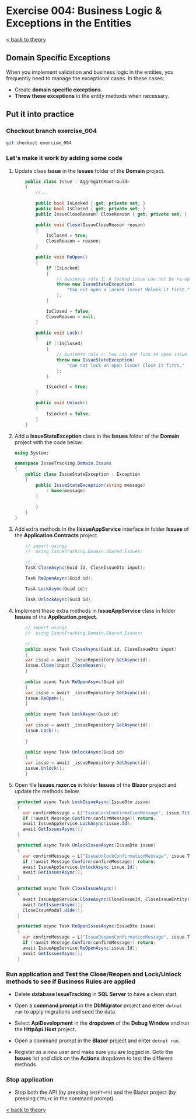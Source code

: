 # Exercise 004: Business Logic & Exceptions in the Entities

[< back to theory](../docs/part3/part3-Implementation-The-Building-Blocks.md#theory_exercise_004)

## Domain Specific Exceptions

When you implement validation and business logic in the entities, you frequently need to manage the exceptional cases. In these cases;

* Create **domain specific exceptions**.
* **Throw these exceptions** in the entity methods when necessary.

## Put it into practice

### Checkout branch exercise_004

```bash
git checkout exercise_004
```

### Let's make it work by adding some code

1. Update class **Issue** in the **Issues** folder of the **Domain** project.

    ```csharp
        public class Issue : AggregateRoot<Guid>
        {
            //...
            
            public bool IsLocked { get; private set; }
            public bool IsClosed { get; private set; }
            public IssueCloseReason? CloseReason { get; private set; }

            public void Close(IssueCloseReason reason)
            {
                IsClosed = true;
                CloseReason = reason;
            }

            public void ReOpen()
            {
                if (IsLocked)
                {
                    // business rule 1: A locked issue can not be re-opened.
                    throw new IssueStateException(
                        "Can not open a locked issue! Unlock it first."
                    );
                }

                IsClosed = false;
                CloseReason = null;
            }

            public void Lock()
            {
                if (!IsClosed)
                {
                    // business rule 2: You can not lock an open issue.
                    throw new IssueStateException(
                        "Can not lock an open issue! Close it first."
                    );
                }

                IsLocked = true;
            }

            public void Unlock()
            {
                IsLocked = false;
            }
        }
    ```

2. Add a  **IssueStateException** class in the **Issues** folder of the  **Domain** project with the code below.

    ```csharp
    using System;

    namespace IssueTracking.Domain.Issues
    {
        public class IssueStateException : Exception
        {
            public IssueStateException(string message)
                : base(message)
            {
                
            }
        }
    }
    ```

3. Add extra methods in the **IIssueAppService** interface in folder **Issues** of the **Application.Contracts** project.

    ```csharp
        // import usings
        //  using IssueTracking.Domain.Shared.Issues;

        //...
        Task CloseAsync(Guid id, CloseIssueDto input);
        
        Task ReOpenAsync(Guid id);

        Task LockAsync(Guid id);

        Task UnlockAsync(Guid id);
    ```

4. Implement these extra methods in **IssueAppService** class in folder **Issues** of the **Application.project**.

    ```csharp
        // import usings
        //  using IssueTracking.Domain.Shared.Issues;

        //...
        public async Task CloseAsync(Guid id, CloseIssueDto input)
        {
        var issue = await _issueRepository.GetAsync(id);
        issue.Close(input.CloseReason);
        }
        
        public async Task ReOpenAsync(Guid id)
        {
        var issue = await _issueRepository.GetAsync(id);
        issue.ReOpen();      
        }

        public async Task LockAsync(Guid id)
        {
        var issue = await _issueRepository.GetAsync(id);
        issue.Lock();
        
        }

        public async Task UnlockAsync(Guid id)
        {
        var issue = await _issueRepository.GetAsync(id);
        issue.Unlock();
        }
    ```

5. Open file **Issues.razor.cs** in folder **Issues** of the **Blazor** project and update the methods below.

   ```csharp
    protected async Task LockIssueAsync(IssueDto issue)
    {
      var confirmMessage = L["IssueLockConfirmationMessage", issue.Title];
      if (!await Message.Confirm(confirmMessage)) return;
      await IssueAppService.LockAsync(issue.Id);
      await GetIssuesAsync();
    }

    protected async Task UnlockIssueAsync(IssueDto issue)
    {
      var confirmMessage = L["IssueUnlockConfirmationMessage", issue.Title];
      if (!await Message.Confirm(confirmMessage)) return;
      await IssueAppService.UnlockAsync(issue.Id);
      await GetIssuesAsync();
    }

    protected async Task CloseIssueAsync()
    {
      await IssueAppService.CloseAsync(CloseIssueId, CloseIssueEntity);
      await GetIssuesAsync();
      CloseIssueModal.Hide();
    }

    protected async Task ReOpenIssueAsync(IssueDto issue)
    {
      var confirmMessage = L["IssueReopenConfirmationMessage", issue.Title];
      if (!await Message.Confirm(confirmMessage)) return;
      await IssueAppService.ReOpenAsync(issue.Id);
      await GetIssuesAsync();
    }
   ```

### Run application and Test the Close/Reopen and Lock/Unlock methods to see if Business Rules are applied

* Delete **database IssueTracking** in **SQL Server** to have a clean start.

* Open a **command prompt** in the **DbMigrator** project and enter `dotnet run` to apply migrations and seed the data.

* Select **ApiDevelopment** in the **dropdown** of the **Debug Window** and run the **HttpApi.Host** project.

* Open a command prompt in the **Blazor** project and enter `dotnet run`.

* Register as a new user and make sure you are logged in. Goto the **Issues** list and click on the **Actions** dropdown to test the different methods.

### Stop application

* Stop both the API (by pressing `SHIFT+F5`) and the Blazor project (by pressing `CTRL+C` in the command prompt).

[< back to theory](../docs/part3/part3-Implementation-The-Building-Blocks.md#theory_exercise_004)
